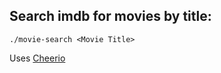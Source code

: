 ## Search imdb for movies by title:

`./movie-search <Movie Title>`

Uses [Cheerio](https://www.npmjs.com/package/cheerio "Cheerio on npm")
